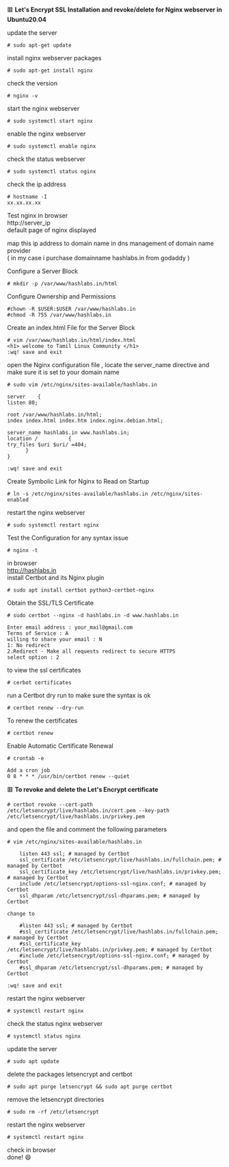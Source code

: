 :red_square: __Let's Encrypt SSL Installation and revoke/delete for Nginx webserver in Ubuntu20.04__

update the server
```
# sudo apt-get update
```
install nginx webserver packages
```
# sudo apt-get install nginx
```
check the version
```
# nginx -v
```
start the nginx webserver
```
# sudo systemctl start nginx
```
enable the nginx webserver
```
# sudo systemctl enable nginx
```
check the status webserver
```
# sudo systemctl status nginx
```
check the ip address
```
# hostname -I
xx.xx.xx.xx
```
Test nginx in browser\
http://server_ip\
default page of nginx displayed

map this ip address to domain name in dns management of domain name provider
\
( in my case i purchase domainname hashlabs.in from godaddy )

Configure a Server Block
```
# mkdir -p /var/www/hashlabs.in/html
```
Configure Ownership and Permissions
```
#chown -R $USER:$USER /var/www/hashlabs.in
#chmod -R 755 /var/www/hashlabs.in
```
Create an index.html File for the Server Block
```
# vim /var/www/hashlabs.in/html/index.html
<h1> welcome to Tamil Linux Community </h1>
:wq! save and exit
```
open the Nginx configuration file ,
locate the server_name directive and make sure it is set to your domain name
```
# sudo vim /etc/nginx/sites-available/hashlabs.in

server    {
listen 80;
 
root /var/www/hashlabs.in/html;
index index.html index.htm index.nginx.debian.html;
 
server_name hashlabs.in www.hashlabs.in;
location /          {
try_files $uri $uri/ =404;
      }
}

:wq! save and exit
```
Create Symbolic Link for Nginx to Read on Startup
```
# ln -s /etc/nginx/sites-available/hashlabs.in /etc/nginx/sites-enabled
```
restart the nginx webserver
```
# sudo systemctl restart nginx
```
Test the Configuration for any syntax issue
```
# nginx -t
```
in browser
\
http://hashlabs.in
\
install Certbot and its Nginx plugin 
```
# sudo apt install certbot python3-certbot-nginx
```
Obtain the SSL/TLS Certificate
```
# sudo certbot --nginx -d hashlabs.in -d www.hashlabs.in

Enter email address : your_mail@gmail.com
Terms of Service : A
willing to share your email : N
1: No redirect
2.Redirect - Make all requests redirect to secure HTTPS
select option : 2
```
to view the ssl certificates
```
# cerbot certificates
```
run a Certbot dry run to make sure the syntax is ok
```
# certbot renew --dry-run
```
To renew the certificates
```
# certbot renew
```
Enable Automatic Certificate Renewal
```
# crontab -e

Add a cron job
0 8 * * * /usr/bin/certbot renew --quiet
```

:red_square: __To revoke and delete the Let's Encrypt certificate__
```
# certbot revoke --cert-path /etc/letsencrypt/live/hashlabs.in/cert.pem --key-path /etc/letsencrypt/live/hashlabs.in/privkey.pem
```
and open the file and comment the following parameters
```
# vim /etc/nginx/sites-available/hashlabs.in

    listen 443 ssl; # managed by Certbot
    ssl_certificate /etc/letsencrypt/live/hashlabs.in/fullchain.pem; # managed by Certbot
    ssl_certificate_key /etc/letsencrypt/live/hashlabs.in/privkey.pem; # managed by Certbot
    include /etc/letsencrypt/options-ssl-nginx.conf; # managed by Certbot
    ssl_dhparam /etc/letsencrypt/ssl-dhparams.pem; # managed by Certbot
    
change to

    #listen 443 ssl; # managed by Certbot
    #ssl_certificate /etc/letsencrypt/live/hashlabs.in/fullchain.pem; # managed by Certbot
    #ssl_certificate_key /etc/letsencrypt/live/hashlabs.in/privkey.pem; # managed by Certbot
    #include /etc/letsencrypt/options-ssl-nginx.conf; # managed by Certbot
    #ssl_dhparam /etc/letsencrypt/ssl-dhparams.pem; # managed by Certbot

:wq! save and exit
```
restart the nginx webserver
```
# systemctl restart nginx
```
check the status nginx webserver
```
# systemctl status nginx
```
update the server
```
# sudo apt update
```
delete the packages letsencrypt and certbot
```
# sudo apt purge letsencrypt && sudo apt purge certbot
```
remove the letsencrypt directories
```
# sudo rm -rf /etc/letsencrypt
```
restart the nginx webserver
```
# systemctl restart nginx
```
check in browser
\
done! :smile:
